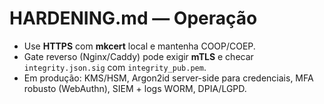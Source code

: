 # HARDENING.md — Operação
- Use **HTTPS** com **mkcert** local e mantenha COOP/COEP.
- Gate reverso (Nginx/Caddy) pode exigir **mTLS** e checar `integrity.json.sig` com `integrity_pub.pem`.
- Em produção: KMS/HSM, Argon2id server-side para credenciais, MFA robusto (WebAuthn), SIEM + logs WORM, DPIA/LGPD.
